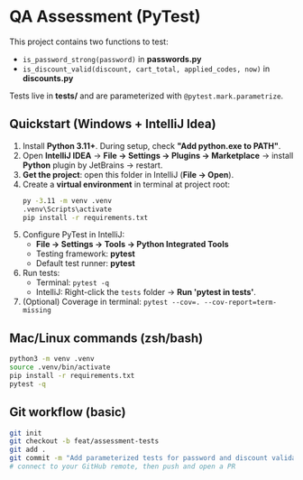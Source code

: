 # QA Assessment (PyTest)

This project contains two functions to test:
- `is_password_strong(password)` in **passwords.py**
- `is_discount_valid(discount, cart_total, applied_codes, now)` in **discounts.py**

Tests live in **tests/** and are parameterized with `@pytest.mark.parametrize`.

## Quickstart (Windows + IntelliJ Idea)
1) Install **Python 3.11+**. During setup, check **"Add python.exe to PATH"**.
2) Open **IntelliJ IDEA** → **File → Settings → Plugins → Marketplace** → install **Python** plugin by JetBrains → restart.
3) **Get the project**: open this folder in IntelliJ (**File → Open**).
4) Create a **virtual environment** in terminal at project root:
   ```bat
   py -3.11 -m venv .venv
   .venv\Scripts\activate
   pip install -r requirements.txt
   ```
5) Configure PyTest in IntelliJ:
   - **File → Settings → Tools → Python Integrated Tools**
   - Testing framework: **pytest**
   - Default test runner: **pytest**
6) Run tests:
   - Terminal: `pytest -q`
   - IntelliJ: Right-click the `tests` folder → **Run 'pytest in tests'**.
7) (Optional) Coverage in terminal: `pytest --cov=. --cov-report=term-missing`

## Mac/Linux commands (zsh/bash)
```bash
python3 -m venv .venv
source .venv/bin/activate
pip install -r requirements.txt
pytest -q
```

## Git workflow (basic)
```bash
git init
git checkout -b feat/assessment-tests
git add .
git commit -m "Add parameterized tests for password and discount validation"
# connect to your GitHub remote, then push and open a PR
```
